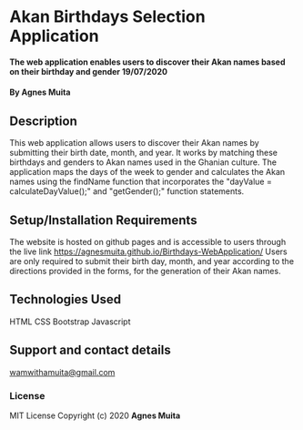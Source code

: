 # Akan Birthdays Selection Application 
#### The web application enables users to discover their Akan names based on their birthday and gender 19/07/2020
#### By **Agnes Muita**
## Description
This web application allows users to discover their Akan names by submitting their birth date, month, and year. It works by matching these birthdays and genders to Akan names used in the Ghanian culture. The application maps the days of the week to gender and calculates the Akan names using the findName function that incorporates the "dayValue = calculateDayValue();" and 
"getGender();" function statements. 
## Setup/Installation Requirements
The website is hosted on github pages and is accessible to users through the live link https://agnesmuita.github.io/Birthdays-WebApplication/
Users are only required to submit their birth day, month, and year according to the directions provided in the forms, for the generation of their Akan names. 
## Technologies Used
HTML
CSS
Bootstrap
Javascript
## Support and contact details
wamwithamuita@gmail.com
### License
MIT License Copyright (c) 2020 **Agnes Muita**
